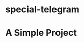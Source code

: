 # special-telegram

<!DOCTYPE html>
<h1>A Simple Project</h1>
<body>
 <!-- border="1px solid black;" --/>
<table>
 <th>
   <tr>
     <td>Caption One</td>
   </tr>
 </th>
    <tr>
     <td>Hello World</td>
   </tr>
</table>

